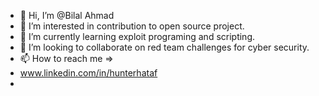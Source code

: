 - 👋 Hi, I’m @Bilal Ahmad
- 👀 I’m interested in contribution to open source project.
- 🌱 I’m currently learning exploit programing and scripting.
- 💞️ I’m looking to collaborate on red team challenges for cyber security.
- 📫 How to reach me => 
- www.linkedin.com/in/hunterhataf
- 

<!---
BilalAhmad1/BilalAhmad1 is a ✨ special ✨ repository because its `README.md` (this file) appears on your GitHub profile.
You can click the Preview link to take a look at your changes.
--->

